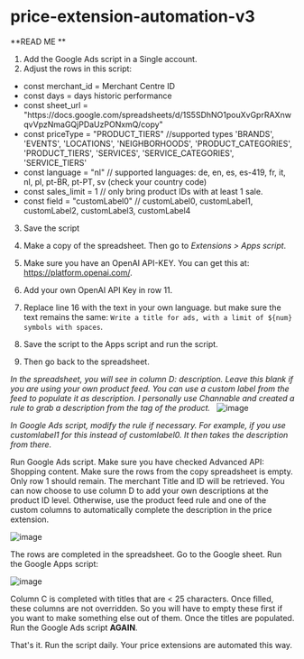 # price-extension-automation-v3

**READ ME
**
1. Add the Google Ads script in a Single account.
2. Adjust the rows in this script:
&nbsp;
<ul>
<li>const merchant_id = Merchant Centre ID</li>
<li>const days = days historic performance</li>
<li>const sheet_url = "https://docs.google.com/spreadsheets/d/1S5SDhNO1pouXvGprRAXnwqvVpzNmaGQjPDaUzPONxmQ/copy"</li>
<li>const priceType = "PRODUCT_TIERS" //supported types 'BRANDS', 'EVENTS', 'LOCATIONS', 'NEIGHBORHOODS', 'PRODUCT_CATEGORIES', 'PRODUCT_TIERS', 'SERVICES', 'SERVICE_CATEGORIES', 'SERVICE_TIERS'</li>
<li>const language = "nl" // supported languages: de, en, es, es-419, fr, it, nl, pl, pt-BR, pt-PT, sv (check your country code)</li>
<li>const sales_limit = 1 // only bring product IDs with at least 1 sale.</li>
<li>const field = "customLabel0" // customLabel0, customLabel1, customLabel2, customLabel3, customLabel4</li>
</ul>

3. Save the script

4. Make a copy of the spreadsheet. Then go to _Extensions > Apps script_.
5. Make sure you have an OpenAI API-KEY. You can get this at: https://platform.openai.com/.
6. Add your own OpenAI API Key in row 11.
7. Replace line 16 with the text in your own language. but make sure the text remains the same: `Write a title for ads, with a limit of ${num} symbols with spaces`.
8. Save the script to the Apps script and run the script.
9. Then go back to the spreadsheet.

_In the spreadsheet, you will see in column D: description. Leave this blank if you are using your own product feed. You can use a custom label from the feed to populate it as description.
I personally use Channable and created a rule to grab a description from the tag of the product._
&nbsp;
![image](https://github.com/JermayaL/price-extension-automation-v3/assets/83117295/d4a1ee2d-c3b6-48f7-a2f4-5c286acc36bd)

_In Google Ads script, modify the rule if necessary. For example, if you use customlabel1 for this instead of customlabel0. It then takes the description from there._

Run Google Ads script. Make sure you have checked Advanced API: Shopping content.
Make sure the rows from the copy spreadsheet is empty. Only row 1 should remain. The merchant Title and ID will be retrieved.
You can now choose to use column D to add your own descriptions at the product ID level.
Otherwise, use the product feed rule and one of the custom columns to automatically complete the description in the price extension.

![image](https://github.com/JermayaL/price-extension-automation-v3/assets/83117295/b5db165d-e455-45ec-a3c7-0cc6b16f8cba)

The rows are completed in the spreadsheet. Go to the Google sheet. Run the Google Apps script:

![image](https://github.com/JermayaL/price-extension-automation-v3/assets/83117295/18f29284-fdbd-49ad-a6ee-07cc58944ab9)

Column C is completed with titles that are < 25 characters. Once filled, these columns are not overridden. So you will have to empty these first if you want to make something else out of them.
Once the titles are populated. Run the Google Ads script **AGAIN**.

That's it. Run the script daily. Your price extensions are automated this way. 
